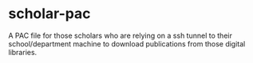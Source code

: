 # scholar-pac
A PAC file for those scholars who are relying on a ssh tunnel to their school/department machine to download publications from those digital libraries.
